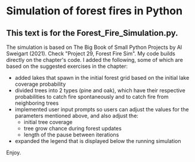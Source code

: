 # Simulation of forest fires in Python
## This text is for the Forest_Fire_Simulation.py. 
The simulation is based on The Big Book of Small Python Projects by Al Sweigart (2021). Check "Project 29, Forest Fire Sim". My code builds directly on the chapter's code. I added the following, some of which are based on the suggested exercises in the chapter:
- added lakes that spawn in the initial forest grid based on the initial lake coverage probability
- divided trees into 2 types (pine and oak), which have their respective probabilities to catch fire spontaneously and to catch fire from neighboring trees
- implemented user input prompts so users can adjust the values for the parameters mentioned above, and also adjust the:
    - initial tree coverage
    - tree grow chance during forest updates
    - length of the pause between iterations
- expanded the legend that is displayed below the running simulation

Enjoy.
